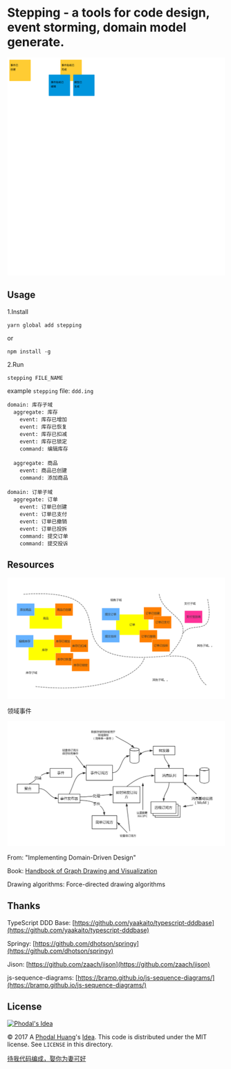 # Stepping - a tools for code design, event storming, domain model generate.

![Example](./graphics/rect.svg)


Usage
---

1.Install

```
yarn global add stepping
```

or 

```
npm install -g 
```

2.Run

```
stepping FILE_NAME
```

example ``stepping`` file: ``ddd.ing``

```
domain: 库存子域
  aggregate: 库存
    event: 库存已增加
    event: 库存已恢复
    event: 库存已扣减
    event: 库存已锁定
    command: 编辑库存

  aggregate: 商品
    event: 商品已创建
    command: 添加商品

domain: 订单子域
  aggregate: 订单
    event: 订单已创建
    event: 订单已支付
    event: 订单已撤销
    event: 订单已投拆
    command: 提交订单
    command: 提交投诉
```

Resources
---

![Event Storming Example](./graphics/event-storming.png)

领域事件

![Architecture](./graphics/domain-event.png)

From: "Implementing Domain-Driven Design"

Book: [Handbook of Graph Drawing and Visualization](https://cs.brown.edu/~rt/gdhandbook/)

Drawing algorithms: Force-directed drawing algorithms

Thanks
---

TypeScript DDD Base: [https://github.com/yaakaito/typescript-dddbase](https://github.com/yaakaito/typescript-dddbase)

Springy: [https://github.com/dhotson/springy](https://github.com/dhotson/springy)

Jison: [https://github.com/zaach/jison](https://github.com/zaach/jison)

js-sequence-diagrams: [https://bramp.github.io/js-sequence-diagrams/](https://bramp.github.io/js-sequence-diagrams/)

License
---

[![Phodal's Idea](http://brand.phodal.com/shields/idea-small.svg)](http://ideas.phodal.com/)

© 2017 A [Phodal Huang](https://www.phodal.com)'s [Idea](http://github.com/phodal/ideas).  This code is distributed under the MIT license. See `LICENSE` in this directory.

[待我代码编成，娶你为妻可好](http://www.xuntayizhan.com/blog/ji-ke-ai-qing-zhi-er-shi-dai-wo-dai-ma-bian-cheng-qu-ni-wei-qi-ke-hao-wan/)
